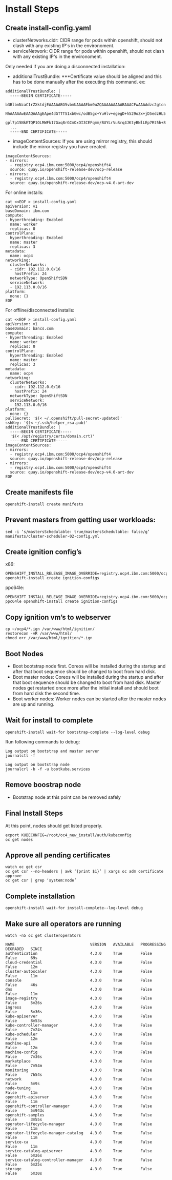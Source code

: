 # Install Steps

## Create install-config.yaml
- clusterNetworks.cidr: CIDR range for pods within openshift, should not clash with any existing IP's in the environoment.
- serviceNetwork: CIDR range for pods within openshift, should not clash with any existing IP's in the environoment.

Only needed if you are doing a disconnected installation:
- additionalTrustBundle: ***Certificate value should be aligned and this has to be done manually after the executing this command.
ex:
```
additionalTrustBundle: |
  -----BEGIN CERTIFICATE-----
  b3BlbnNzaC1rZXktdjEAAAAABG5vbmUAAAAEbm9uZQAAAAAAAAABAAACFwAAAAdzc2gtcn
  NhAAAAAwEAAQAAAgEApe4dGTTTS1xbGwc/odB5gc+YuHlv+egegD+h529oZx+jD5edzHL5
  gpl7p15NkETQP1OLMWFk17Gxq8rGCmOxOI3CEFqmm/BUYLrVuSrq4JKtyBNlLEp7Rt5h+8
  ...
  -----END CERTIFICATE-----
```

- imageContentSources:
If you are using mirror registry, this should include the mirror registry you have created.
```
imageContentSources:
- mirrors:
  - registry.ocp4.ibm.com:5000/ocp4/openshift4
  source: quay.io/openshift-release-dev/ocp-release
- mirrors:
  - registry.ocp4.ibm.com:5000/ocp4/openshift4
  source: quay.io/openshift-release-dev/ocp-v4.0-art-dev  
```

For online installs:
```
cat <<EOF > install-config.yaml
apiVersion: v1
baseDomain: ibm.com
compute:
- hyperthreading: Enabled
  name: worker
  replicas: 0
controlPlane:
  hyperthreading: Enabled
  name: master
  replicas: 3
metadata:
  name: ocp4
networking:
  clusterNetworks:
  - cidr: 192.112.0.0/16
    hostPrefix: 24
  networkType: OpenShiftSDN
  serviceNetwork:
  - 192.113.0.0/16
platform:
  none: {}
EOF
```

For offline/disconnected installs:
```
cat <<EOF > install-config.yaml
apiVersion: v1
baseDomain: bancs.com
compute:
- hyperthreading: Enabled
  name: worker
  replicas: 0
controlPlane:
  hyperthreading: Enabled
  name: master
  replicas: 3
metadata:
  name: ocp4
networking:
  clusterNetworks:
  - cidr: 192.112.0.0/16
    hostPrefix: 24
  networkType: OpenShiftSDN
  serviceNetwork:
  - 192.113.0.0/16
platform:
  none: {}
pullSecret: '$(< ~/.openshift/pull-secret-updated)'
sshKey: '$(< ~/.ssh/helper_rsa.pub)'
additionalTrustBundle: |
  -----BEGIN CERTIFICATE-----
  '$(< /opt/registry/certs/domain.crt)'
  -----END CERTIFICATE-----
imageContentSources:
- mirrors:
  - registry.ocp4.ibm.com:5000/ocp4/openshift4
  source: quay.io/openshift-release-dev/ocp-release
- mirrors:
  - registry.ocp4.ibm.com:5000/ocp4/openshift4
  source: quay.io/openshift-release-dev/ocp-v4.0-art-dev
EOF
```

## Create manifests file
```
openshift-install create manifests
```

## Prevent masters from getting user workloads:
```
sed -i ‘s/mastersSchedulable: true/mastersSchedulable: false/g’ manifests/cluster-scheduler-02-config.yml
```

## Create ignition config’s
x86:
```
OPENSHIFT_INSTALL_RELEASE_IMAGE_OVERRIDE=registry.ocp4.ibm.com:5000/ocp4/openshift4:4.3.18 openshift-install create ignition-configs
```

ppc64le:
```
OPENSHIFT_INSTALL_RELEASE_IMAGE_OVERRIDE=registry.ocp4.ibm.com:5000/ocp4/openshift4:4.3.18-ppc64le openshift-install create ignition-configs
```

## Copy ignition vm’s to webserver
```
cp ~/ocp4/*.ign /var/www/html/ignition/
restorecon -vR /var/www/html/
chmod o+r /var/www/html/ignition/*.ign
```

## Boot Nodes
- Boot bootstrap node first. Coreos will be installed during the startup and after that boot sequence should be changed to boot from hard disk.
- Boot master nodes: Coreos will be installed during the startup and after that boot sequence should be changed to boot from hard disk. Master nodes get restarted once more after the initial
install and should boot from hard disk the second time.
- Boot worker nodes: Worker nodes can be started after the master nodes are up and running.
 
## Wait for install to complete
```
openshift-install wait-for bootstrap-complete --log-level debug
````

Run following commands to debug:
```
Log output on bootstrap and master server
journalctl -f  

Log output on bootstrap node
journalcrl -b -f -u bootkube.services
```
## Remove boostrap node
- Bootstrap node at this point can be removed safely

## Final Install Steps
At this point, nodes should get listed properly.
```
export KUBECONFIG=/root/oc4_new_install/auth/kubeconfig
oc get nodes
```

## Approve all pending certificates
```
watch oc get csr
oc get csr --no-headers | awk ‘{print $1}’ | xargs oc adm certificate approve
oc get csr | grep ‘system:node’
```

## Complete installation
```
openshift-install wait-for install-complete--log-level debug
```


## Make sure all operators are running
```
watch -n5 oc get clusteroperators

NAME                                 VERSION   AVAILABLE   PROGRESSING   DEGRADED   SINCE
authentication                       4.3.0     True        False         False      69s
cloud-credential                     4.3.0     True        False         False      12m
cluster-autoscaler                   4.3.0     True        False         False      11m
console                              4.3.0     True        False         False      46s
dns                                  4.3.0     True        False         False      11m
image-registry                       4.3.0     True        False         False      5m26s
ingress                              4.3.0     True        False         False      5m36s
kube-apiserver                       4.3.0     True        False         False      8m53s
kube-controller-manager              4.3.0     True        False         False      7m24s
kube-scheduler                       4.3.0     True        False         False      12m
machine-api                          4.3.0     True        False         False      12m
machine-config                       4.3.0     True        False         False      7m36s
marketplace                          4.3.0     True        False         False      7m54m
monitoring                           4.3.0     True        False         False      7h54s
network                              4.3.0     True        False         False      5m9s
node-tuning                          4.3.0     True        False         False      11m
openshift-apiserver                  4.3.0     True        False         False      11m
openshift-controller-manager         4.3.0     True        False         False      5m943s
openshift-samples                    4.3.0     True        False         False      3m55s
operator-lifecycle-manager           4.3.0     True        False         False      11m
operator-lifecycle-manager-catalog   4.3.0     True        False         False      11m
service-ca                           4.3.0     True        False         False      11m
service-catalog-apiserver            4.3.0     True        False         False      5m26s
service-catalog-controller-manager   4.3.0     True        False         False      5m25s
storage                              4.3.0     True        False         False      5m30s
```